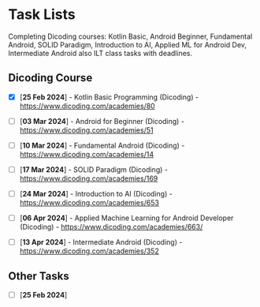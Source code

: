 # Task Lists
Completing Dicoding courses: Kotlin Basic, Android Beginner, Fundamental Android, SOLID Paradigm, Introduction to AI, Applied ML for Android Dev, Intermediate Android also ILT class tasks with deadlines.

## Dicoding Course
- [X] [**25 Feb 2024**] - Kotlin Basic Programming (Dicoding) - https://www.dicoding.com/academies/80 
- [ ] [**03 Mar 2024**] - Android for Beginner (Dicoding) - https://www.dicoding.com/academies/51 
- [ ] [**10 Mar 2024**] - Fundamental Android (Dicoding) - https://www.dicoding.com/academies/14 
- [ ] [**17 Mar 2024**] - SOLID Paradigm (Dicoding) - https://www.dicoding.com/academies/169 
- [ ] [**24 Mar 2024**] - Introduction to AI (Dicoding) - https://www.dicoding.com/academies/653 
- [ ] [**06 Apr 2024**] - Applied Machine Learning for Android Developer (Dicoding) - https://www.dicoding.com/academies/663/ 
- [ ] [**13 Apr 2024**] - Intermediate Android (Dicoding) - https://www.dicoding.com/academies/352 


## Other Tasks
- [ ] [**25 Feb 2024**]
